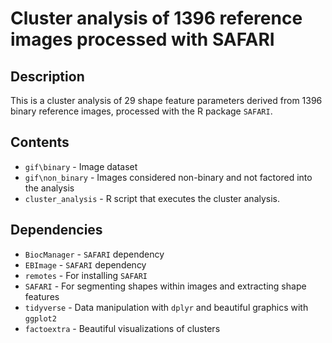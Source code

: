 # Cluster analysis of 1396 reference images processed with SAFARI

## Description
This is a cluster analysis of 29 shape feature parameters derived from 1396 binary reference images, processed with the R package `SAFARI`.

## Contents
* `gif\binary` - Image dataset
* `gif\non_binary` - Images considered non-binary and not factored into the analysis
* `cluster_analysis` - R script that executes the cluster analysis.

## Dependencies
* `BiocManager` - `SAFARI` dependency
* `EBImage` - `SAFARI` dependency
* `remotes` - For installing `SAFARI`
* `SAFARI` - For segmenting shapes within images and extracting shape features
* `tidyverse` - Data manipulation with `dplyr` and beautiful graphics with `ggplot2`
* `factoextra` - Beautiful visualizations of clusters